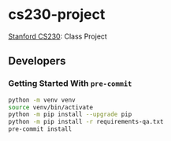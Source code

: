 # cs230-project

[Stanford CS230](https://cs230.stanford.edu/): Class Project

## Developers

### Getting Started With `pre-commit`

```bash
python -m venv venv
source venv/bin/activate
python -m pip install --upgrade pip
python -m pip install -r requirements-qa.txt
pre-commit install
```
